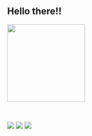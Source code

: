 ## Hello there!! 
 <div>
  <a href="https://github.com/lucasmtsanhueza">
  <img height="180em" src="https://github-readme-stats.vercel.app/api?username=lucasmtsanhueza&show_icons=false&theme=dark&include_all_commits=true&count_private=true"/>
  
</div>
<div style="display: inline_block"><br>
 
  
  ##
 
<div> 
  <a href="https://www.youtube.com/channel/UC_-uuuZbY0AAt9CViNzvc-Q" target="_blank"><img src="https://img.shields.io/badge/YouTube-FF0000?style=for-the-badge&logo=youtube&logoColor=white" target="_blank"></a>
  <a href="https://www.instagram.com/lucasmtsanhueza" target="_blank"><img src="https://img.shields.io/badge/-Instagram-%23E4405F?style=for-the-badge&logo=instagram&logoColor=white" target="_blank"></a>
 	<a href="https://www.twitch.tv/lucasmt_sanhueza" target="_blank"><img src="https://img.shields.io/badge/Twitch-9146FF?style=for-the-badge&logo=twitch&logoColor=white" target="_blank"></a>
 
</div>
